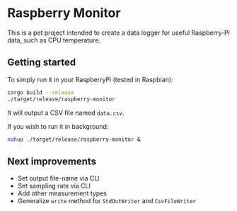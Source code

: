 # Raspberry Monitor

This is a pet project intended to create a data logger for useful Raspberry-Pi data, such as CPU temperature.

## Getting started

To simply run it in your RaspberryPi (tested in Raspbian):

```bash
cargo build --release
./target/release/raspberry-monitor
```

It will output a CSV file named `data.csv`.

If you wish to run it in background:

```bash
nohup ./target/release/raspberry-monitor &
```

## Next improvements

- Set output file-name via CLI
- Set sampling rate via CLI
- Add other measurement types
- Generalize `write` method for `StdOutWriter` and `CsvFileWriter`
